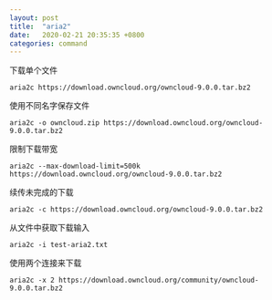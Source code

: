 ```yaml
---
layout: post
title:  "aria2"
date:   2020-02-21 20:35:35 +0800
categories: command
---
```


下载单个文件
```
aria2c https://download.owncloud.org/owncloud-9.0.0.tar.bz2
```

使用不同名字保存文件
```
aria2c -o owncloud.zip https://download.owncloud.org/owncloud-9.0.0.tar.bz2
```

限制下载带宽
```
aria2c --max-download-limit=500k https://download.owncloud.org/owncloud-9.0.0.tar.bz2
```

续传未完成的下载
```
aria2c -c https://download.owncloud.org/owncloud-9.0.0.tar.bz2
```

从文件中获取下载输入
```
aria2c -i test-aria2.txt
```

使用两个连接来下载
```
aria2c -x 2 https://download.owncloud.org/community/owncloud-9.0.0.tar.bz2
```



